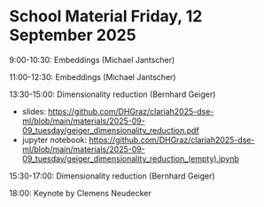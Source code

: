 # School Material Friday, 12 September 2025

9:00-10:30: Embeddings (Michael Jantscher)

11:00-12:30: Embeddings (Michael Jantscher)

13:30-15:00: Dimensionality reduction (Bernhard Geiger)
- slides: https://github.com/DHGraz/clariah2025-dse-ml/blob/main/materials/2025-09-09_tuesday/geiger_dimensionality_reduction.pdf
- jupyter notebook: https://github.com/DHGraz/clariah2025-dse-ml/blob/main/materials/2025-09-09_tuesday/geiger_dimensionality_reduction_(empty).ipynb

15:30-17:00: Dimensionality reduction (Bernhard Geiger)

18:00: Keynote by Clemens Neudecker
